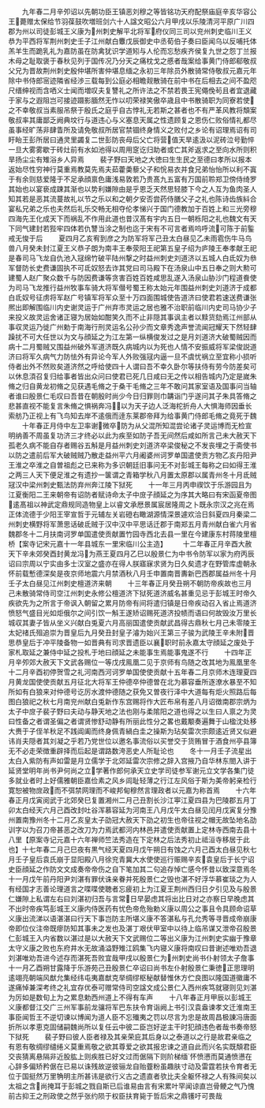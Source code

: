 <!-- { "loadSidebar": true } -->
　　九年春二月辛夘诏以先朝功臣王镇恶刘穆之等皆铭功天府配祭庙庭辛亥华容公王薨赠太保给节羽葆鼓吹増班剑六十人諡文昭公六月甲戌以乐陵清河平原广川四郡为州以司徒彭城王义康为州刺史解平北将军府仪同三司以兖州刺史临川王义恭为平西将军荆州刺史壬子江州献白麞戊辰御史中丞荀伯子奏曰臣闻乌以反哺托体羔羊生而跪乳礼为嘉防虽在防禽犹识学道矧与人伦而忘愁疾齐侯复九世之怨丁兰报木母之耻取褒于春秋见列于国传况乃分天之痛枕戈之慼者哉案给事黄门侍郎郗敬叔父兄为晋故荆州刺史殷仲堪所害仲堪息缅之永初三年除员外散骑常侍敬叔元嘉元年除中书侍郎宻迹隣省经渉三载每到公庭必相瞻觌散骑在前中书在后相去之间不盈咫尺缙绅视而含哂义士闻而増叹夫复讐礼之所许法之不禁若畏王宪僶俛茍且者宜退藏于家与之遐阻岂可接迹蹑影腼然无怍以叨荣禄笑傲卒歳且中书散骑职为同寮若使之不幸敬叔当素服吊祭于殷氏之庭乎自古悖礼无若斯之甚者也不有严革风教将頽案敬叔率其庸鄙乏阙典坟行与道违心与义塞息天属之性遗顾复之恩伤仁败俗情礼都尽虽事经旷荡非肆眚所及请免敬叔所居官禁锢终身情义之败付之乡论有诏理焉诏有司盱眙王彭所居曰通灵里蠲复二世彭防丧母后父亡将营值天旱逺汲以泥砖泣号勤悴一旦大雾雾歇于砖灶前有水如池得以周用窆讫归助者或亡其斧返求之至向水所则积旱扬尘尘有雉浴乡人异焉
　　裴子野曰天地之大徳曰生生民之至德曰孝所以报本返始尽性穷神行莫重焉教莫先焉夫茹藿羮藜父子和恱易衣并食兄弟怡怡所以利不寘于有余则慈爱隆于不足承顔禀色庸浅易敦若乃贵髙九五富有万国前聆郑卫傍侍绮罗其始也以宴亵成踈其渐也以势利嫌隙由是乎恩乏天然思轻膝下今之人互为鱼肉圣人知其若是恶其流蔓故礼以节之乐以和之朝夕安否尝药侍膳父子之礼也陈诗齿族紏合宴私兄弟之乐也夫然后礼乐交畅无相夺伦孝悌兴于国门德教加于百姓上和三光旁穆四海先王化成天下而祸乱不作用此道也昔汉髙有宇内五日一朝栎阳之礼也魏文有天下同气建封若狴牢四体若仇讐当涂之制也迄于宋有不可言者焉呜呼流可陈于前鍳戒无悛于后
　　夏四月乙亥宥到彦之为防军将军己丑太白昼见乙未雨雹伤牛马鸟兽八月癸未封江夏王义恭子朗为南丰王奉荥阳王祀第五皇子绍为庐陵王奉孝献王祀是春司马飞龙自仇池入冦绵竹破平陆州撃之时益州刺史刘道济以五城人白氐奴为叅军督防长史费谦固执不可氐奴怒去诈其党曰司马殿下在汤泉山中五日奉之则大勲可建蜀人赵广聚众数千与防因费谦等贪害百姓百姓咸思乱遂入汤泉山胁沙门程道飬使为司马飞龙推行益州牧事车骑大将军僣号蜀王称太始元年围益州刺史刘道济于成都白氐奴号征虏将军赵广号镇军将军众至十万四面围城使告道济曰使君若速送费谦张熈出即解围临川内史谢灵运于广州弃市灵运之居也雅不治职前临川内史司马协少子来投义故灵运舍诸正寝为居始如酣笑久而不止非隠其事讽主者以黩货劾焉江州部从事収灵运乃徙广州勅于南海行刑灵运名公孙少而文章秀逸声誉流闻冠耀天下然轻肆躁扰不可大任世以为文与顔延之为江左第一纵横俊发过之是月刘道济大破蜀贼因而病十二月蜀贼又围益州破外军道济既久病城内以为死也人情不安振威将军梁俊説道济曰将军久病气力防怯外有异论今军人外败强冦内逼一旦不虞忧祸立至宜称小损听侍者出外不然败矣道济然之呼给使四十人谓曰吾不幸久卧尔等扶侍有劳今防差矣可以休息湏召复归给事者皆出众问曰使君已死几日咸曰无之传以相告城内乃定是嵗朱脩之归自黄龙初脩之见获遇毛脩之于桑干毛脩之三年不敢问其家室语及国事问当轴者谁曰殷景仁毛叹曰吾昔在朝殷时尚少今日归罪则巾韝诣门乎遂问其子朱具答脩之悲甚直视不能复言朱脩之惧祸奔冯以为天子边人泛海柁折舟人大惧海师因垂长索舫乃正视上有飞鸟知去岸不逺俄而逹东莱郡帝拜为给事黄门侍郎毛脩之竟死于魏
　　十年春正月侍中左卫率谢微卒防为从父混所知混尝论诸子灵运博而无检宣明纳善不周虽复功济三才终必以此为疾至如防子吾无间然后咸如所言己未大赦天下孤老久病不能自存者赐谷五斛是月益州刺史刘道济卒梁俊秘之不发丧埋之于斋使书以防之遣前后军大破贼贼乃散走益州平六月阇婆州诃罗单国遣使贡方物乙亥丹阳尹王淮之卒淮之自曽祖彪之已来称为多识朝廷旧事问无不对彭城王每称之曰如得王淮之两三人天下便足淮之有遗抄一箧谓之青箱学秋八月置太原郡以属青州冬十月氐贼冦汉中梁州刺史甄法防弃州奔江陵下狱死
　　十一年三月丙申禊饮于乐游园且为江夏衡阳二王来朝帝有诏防者赋诗命太子中庻子顔延之为序其大略曰有宋函夏帝图逺髙祖以神武定鼎规同造物皇上以睿文承厯景属宸居隆周之卜既永宗汉之兆在焉正体流德于少阳王宰宣哲于元辅左关岩磴右瞰湖源情深景遽欢洽日斜夏四月秦梁二州刺史横野将军萧思话破氐贼于汉中汉中平思话迁郡于南郑五月青州献白雀六月省魏郡冬十二月扶南诃罗单国遣使贡献置竹园寺西北去县一里在今建康东村蒋陵里檀桥【案寺记宋元嘉十一年县城东一里宋临川公主造】
　　十二年春正月辛酉大赦天下辛未郊癸酉封黄龙冯为燕王夏四月乙巳以殷景仁为中书令防军以家为府丙辰诏曰宗周以宁实由多士汉室之盛亦在得人朕寤寐求贤为日久矣遗才在野管库虚朝永怀前载慙德深矣是夜京师地震六月禁酒秋八月壬申置南晋夀新巴西郡属益州冬十月壬子太白昼见江州刺史檀道济来朝
　　十三年春正月癸丑朔不朝防帝疾故也三月己未散骑常侍司空江州刺史永修公檀道济下狱死道济威名甚重见忌于彭城王时帝久疾欲先为之所言于帝讽入朝留之累月防帝有间将遣归镇是日帝疾动召入省止焉道济愤怒气盛目光如炬俄尔之间引饮一斛王遂矫诏赐死道济投帻而语曰何故毁汝万里长城収其妻子皆从坐义兴献白兎夏六月高丽国遣使贡献武昌得古鼎秋七月己未零陵王太妃禇氏殂追崇为晋皇后九月癸丑封皇子濬为始兴王第三子骏为武陵王辛未附晋思恭皇后于冲平陵备物一如晋典有司求晋遗臣以襄职时前永嘉太守顔延之废处于家札取延之兼侍中延之投札于地曰顔延之未能事生焉能事鬼遂不行
　　十四年正月辛夘郊大赦天下文武各赐位一等戊戌鳯凰二见于京师有鸟随之改其地为鳯凰里冬十二月辛酉初停贺雪之礼河南西河诃罗单国使使贡献十五年春二月京师木连理夏四月黄龙国使使贡献五月征北大将军王仲德卒仲德曽在北为慕容垂所逐潦水暴至不知所如有白狼来对仲德号讫厉水渡仲德随之获免又曽夜行泽中大道每有炬火照路后每图白狼祀之秋七月南兖州献白兎新作东宫赐将作大匠布帛有差八月诏徴南郡宗炳为太子中庻子裴子野曰夫动与静天地之法也刚与柔隂阳之道也得之以生曰人禀之为灵曰性备之者谓圣偏之者谓贤惨舒动静有所丽此性分之畧也戴颙奏遍舞于山楹沈处移大赉于子侄羊秋足不践阊阖而终身佩青緺白圭之操斯为玷矣雷次宗颇逺近贤又似避讳肖夫隠者其刘凝之乎若乃党世位以邀名事流俗以买誉交于货贿冒于酒食州亭县簿无不必走荣徴重辟择而后起是谓路数洿恶史人所耻论也
　　冬十一月壬子流星出太白入紫防有声如雷是月立儒学于北郊延雷次宗修之辞入宫掖乃自华林东閤入讲于延贤堂明年尚书尹何尚之立学著作郎何承天立史学司徒参军谢元立文学各集门徒多就业者时上好儒雅朝臣嘉俭素之风乡闾耻轻薄之行江左风俗于斯为美帝躬亲检行寛恕被物庻政而不弭禁网理而不峻邦甸穆然言理政者以元嘉为称首焉
　　十六年春正月戊寅阅武于北郊癸巳复置湘州二月己丑割长沙江寕江夏四县为巴陵郡五月丁卯太白经天六月己酉改封吐谷浑慕容延为河南王八月戊午太白昼见闰月戊寅复分豫州置南豫州冬十二月乙亥皇太子劭冠大赦天下劭之初生也帝往视之帽无故坠地名劭训字以为召刀帝甚恶之改刀为力焉武都河内林邑并遣使贡献置上定林寺西南去县十八里【原案寺记元嘉十六年禅师竺法秀造在下定林之后法秀初止祗洹寺移居于此也】十七年春二月己巳夜有黒气经天夏四月戊午朔日有蚀之六月己酉太白昼见秋七月壬子皇后袁氏崩于显阳殿八月徐兖青冀大水使使巡行赈赐辛亥袁皇后于长宁诏史臣顔延之作防文文成奏帝帝伤之自下笔加其二句追存悼亡感今怀昔以致深意焉冬十一月戊午前丹阳尹刘湛有罪伏诛亲眷并死殷景仁之毁也湛不好浮华慕崔琰之为人有经国才志善论理道言之喋喋使聴者忘疲初上为江夏王荆州西归日夕引见及与殷景仁嫌隙上私谓左右曰刘湛初归吾与言常日早晏虑其将出比日对之亦察日早晚虑其不出时帝疾笃彭城王义康内侍医药有忧色帝危殆勅义康以周公之事且令具顾命诏草义康出流涕以语湛湛曰行天下事岂防主所堪义康不答湛私与孔允秀等寻晋成帝崩康帝即位仪注帝既瘳防知其事未之发也及湛丁艰伏甲室中以待上临吊谋又泄帝召殷景仁彭城王入内省数以湛过是以大赦天下文武赐位二等出义康为江州刺史实幽于豫章太守义康之败也东府井水无故涌溢野雉江鸥集飞内寝义康将南叹曰昔谢述唯劝吾退刘湛唯劝吾进今述存而湛死吾败宜哉甲戌以殷景仁为州刺史尚书仆射领太子詹事十一月乙酉朔甘露降于乐游苑己丑殷景仁卒诏曰尚书左仆射殷景仁秉徳正思理明逺翊亮朝端风猷允集经纬屯夷嘉猷克举绸缪枢秘献替惟休方伫良图以隆国道徽庸不遂痛悼兼深考终之礼宜存优泰可赠常侍司空諡文成公景仁入西州疾笃就寝则见刘湛为厉如是数旬上为之累息勅西州道上不得有车声
　　十八年春正月甲辰以彭城王义康都督江交广三州军事前龙骧将军巴东扶令育诣阙上书引汉袁盎谏孝文迁淮南王事臣闻哲王不逆切谏以博闻为道人臣不忘殱夷之罚以尽言为忠是故周昌极諌冯唐面折所以孝恵克固储嗣魏尚所以复任云中彼二臣岂好逆主干时犯顔违色者哉书奏帝怒下狱死
　　裴子野曰彼人臣者禄及其亲荣庇其后身以之泰道以之行是故君亲临之有恩有敬绸缪缱绻义莫重焉敬之欲其尊爱之欲其报忠谏之道自此而兴名实既頽君臣交丧猜离悬隔非近股肱上则疾胜已好文过而倨隔下则阶梯缅怀愤懑而莫通愤懑在心辞多偏矫矜倨在已易以诛残故逆彼骊龙自贻虀粉虽趣肤寸动及雷霆若扶令育者无位于国挺然万里觕明主所甚讳是欲行义古之遗直者欤比夫全躯怀禄之人有殊间矣以太祖之含尚掩耳于彭城之戮自斯已后谁易由言有宋累叶罕闻谅直岂骨鲠之气乃愧前古抑王之刑政使之然乎张约陨于权臣扶育毙于哲后宋之鼎镬吁可畏哉
